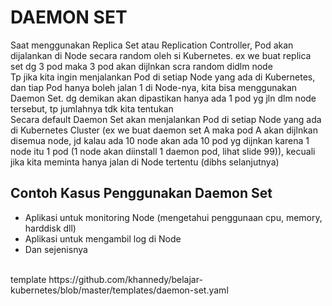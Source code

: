 # DAEMON SET
Saat menggunakan Replica Set atau Replication Controller, Pod akan dijalankan di Node secara random oleh si Kubernetes. ex we buat replica set dg 3 pod maka 3 pod akan dijlnkan scra random didlm node<br>
Tp jika kita ingin menjalankan Pod di setiap Node yang ada di Kubernetes, dan tiap Pod hanya boleh jalan 1 di Node-nya, kita bisa menggunakan Daemon Set. dg demikan akan dipastikan hanya ada 1 pod yg jln dlm node tersebut, tp jumlahnya tdk kita tentukan<br>
Secara default Daemon Set akan menjalankan Pod di setiap Node yang ada di Kubernetes Cluster (ex we buat daemon set A maka pod A akan dijlnkan disemua node, jd kalau ada 10 node akan ada 10 pod yg dijnkan karena 1 node itu 1 pod (1 node akan diinstall 1 daemon pod, lihat slide 99)), kecuali jika kita meminta hanya jalan di Node tertentu (dibhs selanjutnya)<br>
## Contoh Kasus Penggunakan Daemon Set
* Aplikasi untuk monitoring Node (mengetahui penggunaan cpu, memory, harddisk dll)
* Aplikasi untuk mengambil log di Node
* Dan sejenisnya

<br>
template https://github.com/khannedy/belajar-kubernetes/blob/master/templates/daemon-set.yaml<br>